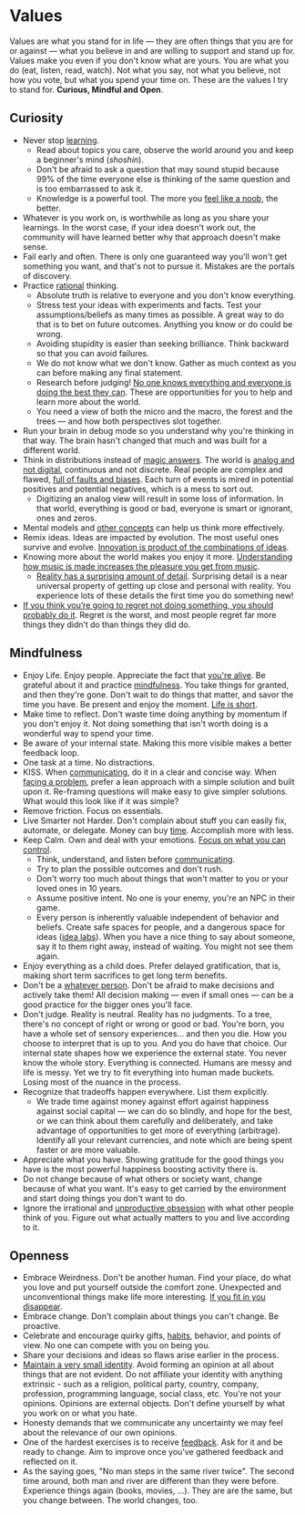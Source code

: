 # Values

Values are what you stand for in life — they are often things that you are for or against — what you believe in and are willing to support and stand up for. Values make you even if you don't know what are yours. You are what you do (eat, listen, read, watch). Not what you say, not what you believe, not how you vote, but what you spend your time on. These are the values I try to stand for. **Curious, Mindful and Open**.

## Curiosity

- Never stop [learning](learning.md).
  - Read about topics you care, observe the world around you and keep a beginner's mind (*shoshin*).
  - Don't be afraid to ask a question that may sound stupid because 99% of the time everyone else is thinking of the same question and is too embarrassed to ask it.
  - Knowledge is a powerful tool. The more you [feel like a noob](http://paulgraham.com/noob.html), the better.
- Whatever is you work on, is worthwhile as long as you share your learnings. In the worst case, if your idea doesn't work out, the community will have learned better why that approach doesn't make sense.
- Fail early and often. There is only one guaranteed way you'll won't get something you want, and that's not to pursue it. Mistakes are the portals of discovery.
- Practice [rational](rationality.md) thinking.
  - Absolute truth is relative to everyone and you don't know everything.
  - Stress test your ideas with experiments and facts. Test your assumptions/beliefs as many times as possible. A great way to do that is to bet on future outcomes. Anything you know or do could be wrong.
  - Avoiding stupidity is easier than seeking brilliance. Think backward so that you can avoid failures.
  - We do not know what we don't know. Gather as much context as you can before making any final statement.
  - Research before judging! [No one knows everything and everyone is doing the best they can](https://letterstoanewdeveloper.com/2019/08/12/there-are-no-adults-in-the-room/). These are opportunities for you to help and learn more about the world.
  - You need a view of both the micro and the macro, the forest and the trees — and how both perspectives slot together.
- Run your brain in debug mode so you understand why you're thinking in that way. The brain hasn't changed that much and was built for a different world.
- Think in distributions instead of [magic answers](http://cassandraxia.com/cogbiases). The world is [analog and not digital](https://waitbutwhy.com/2019/12/political-disney-world.html), continuous and not discrete. Real people are complex and flawed, [full of faults and biases](https://upload.wikimedia.org/wikipedia/commons/6/65/Cognitive_bias_codex_en.svg). Each turn of events is mired in potential positives and potential negatives, which is a mess to sort out.
  - Digitizing an analog view will result in some loss of information. In that world, everything is good or bad, everyone is smart or ignorant, ones and zeros.
- Mental models and [other concepts](concepts.md) can help us think more effectively.
- Remix ideas. Ideas are impacted by evolution. The most useful ones survive and evolve. [Innovation is product of the combinations of ideas](https://youtu.be/XUAIIQFoufs?list=WL).
- Knowing more about the world makes you enjoy it more. [Understanding how music is made increases the pleasure you get from music](https://youtu.be/JbVfcZxfIZo?list=WL).
  - [Reality has a surprising amount of detail](http://johnsalvatier.org/blog/2017/reality-has-a-surprising-amount-of-detail). Surprising detail is a near universal property of getting up close and personal with reality. You experience lots of these details the first time you do something new!
- [If you think you’re going to regret not doing something, you should probably do it](https://blog.samaltman.com/the-days-are-long-but-the-decades-are-short). Regret is the worst, and most people regret far more things they didn’t do than things they did do.

## Mindfulness

- Enjoy Life. Enjoy people. Appreciate the fact that [you're alive](https://youtu.be/9D05ej8u-gU). Be grateful about it and practice [mindfulness](https://youtu.be/hQo-CQzoW24). You take things for granted, and then they're gone. Don't wait to do things that matter, and savor the time you have. Be present and enjoy the moment. [Life is short](http://paulgraham.com/vb.html).
- Make time to reflect. Don't waste time doing anything by momentum if you don't enjoy it. Not doing something that isn't worth doing is a wonderful way to spend your time.
- Be aware of your internal state. Making this more visible makes a better feedback loop.
- One task at a time. No distractions.
- KISS. When [communicating](communications.md), do it in a clear and concise way. When [facing a problem](rationality.md#problem-solving), prefer a lean approach with a simple solution and built upon it. Re-framing questions will make easy to give simpler solutions. What would this look like if it was simple?
- Remove friction. Focus on essentials.
- Live Smarter not Harder. Don't complain about stuff you can easily fix, automate, or delegate. Money can buy [time](time.md). Accomplish more with less.
- Keep Calm. Own and deal with your emotions. [Focus on what you can control](health.md#stoicism).
  - Think, understand, and listen before [communicating](communications.md).
  - Try to plan the possible outcomes and don't rush.
  - Don't worry too much about things that won't matter to you or your loved ones in 10 years.
  - Assume positive intent. No one is your enemy, you're an NPC in their game.
  - Every person is inherently valuable independent of behavior and beliefs. Create safe spaces for people, and a dangerous space for ideas ([idea labs](https://mobile.twitter.com/waitbutwhy/status/1278035160454348800)). When you have a nice thing to say about someone, say it to them right away, instead of waiting. You might not see them again.
- Enjoy everything as a child does. Prefer delayed gratification, that is, making short term sacrifices to get long term benefits.
- Don't be a [whatever person](https://medium.com/@courtneyseiter/the-tribe-of-whatever-or-how-i-learned-to-make-a-decision-8ab0a76f1f0c#.vj7olnmm5). Don't be afraid to make decisions and actively take them! All decision making — even if small ones — can be a good practice for the bigger ones you'll face.
- Don't judge. Reality is neutral. Reality has no judgments. To a tree, there's no concept of right or wrong or good or bad. You're born, you have a whole set of sensory experiences... and then you die. How you choose to interpret that is up to you. And you do have that choice. Our internal state shapes how we experience the external state. You never know the whole story. Everything is connected. Humans are messy and life is messy. Yet we try to fit everything into human made buckets. Losing most of the nuance in the process.
- Recognize that tradeoffs happen everywhere. List them explicitly.
  - We trade time against money against effort against happiness against social capital — we can do so blindly, and hope for the best, or we can think about them carefully and deliberately, and take advantage of opportunities to get more of everything (arbitrage). Identify all your relevant currencies, and note which are being spent faster or are more valuable.
- Appreciate what you have. Showing gratitude for the good things you have is the most powerful happiness boosting activity there is.
- Do not change because of what others or society want, change because of what you want. It's easy to get carried by the environment and start doing things you don't want to do.
- Ignore the irrational and [unproductive obsession](https://waitbutwhy.com/2014/06/taming-mammoth-let-peoples-opinions-run-life.html) with what other people think of you. Figure out what actually matters to you and live according to it.

## Openness

- Embrace Weirdness. Don't be another human. Find your place, do what you love and put yourself outside the comfort zone. Unexpected and unconventional things make life more interesting. [If you fit in you disappear](https://twitter.com/tobi/status/1319017087948435458).
- Embrace change. Don't complain about things you can't change. Be proactive.
- Celebrate and encourage quirky gifts, [habits](habits.md), behavior, and points of view. No one can compete with you on being you.
- Share your decisions and ideas so flaws arise earlier in the process.
- [Maintain a very small identity](http://www.paulgraham.com/identity.html). Avoid forming an opinion at all about things that are not evident. Do not affiliate your identity with anything extrinsic - such as a religion, political party, country, company, profession, programming language, social class, etc. You're not your opinions. Opinions are external objects. Don't define yourself by what you work on or what you hate.
- Honesty demands that we communicate any uncertainty we may feel about the relevance of our own opinions.
- One of the hardest exercises is to receive [feedback](communications.md#feedback). Ask for it and be ready to change. Aim to improve once you've gathered feedback and reflected on it.
- As the saying goes, "No man steps in the same river twice". The second time around, both man and river are different than they were before. Experience things again (books, movies, ...). They are are the same, but you change between. The world changes, too.
